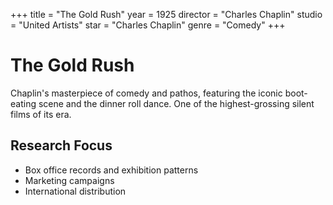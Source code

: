 +++
title = "The Gold Rush"
year = 1925
director = "Charles Chaplin"
studio = "United Artists"
star = "Charles Chaplin"
genre = "Comedy"
+++

# The Gold Rush

Chaplin's masterpiece of comedy and pathos, featuring the iconic boot-eating scene and the dinner roll dance. One of the highest-grossing silent films of its era.

## Research Focus

- Box office records and exhibition patterns
- Marketing campaigns
- International distribution